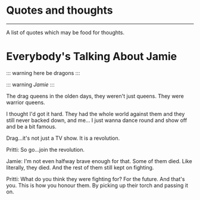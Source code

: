 # Quotes and thoughts
<hr>
A list of quotes which may be food for thoughts.

# Everybody's Talking About Jamie


::: warning
here be dragons
:::


::: warning
*Jamie*
:::

The drag queens in the olden days, they weren't just queens. They were warrior queens.

I thought I'd got it hard.
They had the whole world against them and they still never backed down, and me...
I just wanna dance round and show off and be a bit famous.

Drag...it's not just a TV show.
It is a revolution.

Pritti:
So go...join the revolution.

Jamie:
I'm not even halfway brave enough for that. Some of them died. Like literally, they died.
And the rest of them still kept on fighting.

Pritti:
What do you think they were fighting for?
For the future.
And that's you.
This is how you honour them.
By picking up their torch and passing it on.
